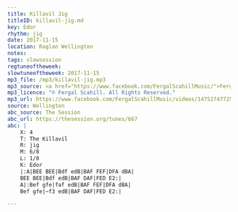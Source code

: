 ```yaml
---
title: Killavil Jig
titleID: killavil-jig.md
key: Edor
rhythm: jig
date: 2017-11-15
location: Raglan Wellington
notes:
tags: slowsession 
regtuneoftheweek:
slowtuneoftheweek: 2017-11-15
mp3_file: /mp3/killavil-jig.mp3
mp3_source: <a href="https://www.facebook.com/FergalScahillMusic/">Fergal Scahill</a>, member of <a href="http://www.webanjo3.com/">We Banjo 3</a>
mp3_licence: "© Fergal Scahill. All Rights Reserved."
mp3_url: https://www.facebook.com/FergalScahillMusic/videos/1475274772568853/
source: Wellington
abc_source: The Session
abc_url: https://thesession.org/tunes/667
abc: |
    X: 4
    T: The Killavil
    R: jig
    M: 6/8
    L: 1/8
    K: Edor
    |:A|BEE BEE|Bdf edB|BAF FEF|DFA dBA|
    BEE BEE|Bdf edB|BAF DAF|FED E2:|
    A|:Bef gfe|faf edB|BAF FEF|DFA dBA|
    Bef gfe|~f3 edB|BAF DAF|FED E2:|

---
```

